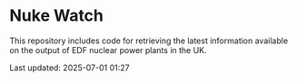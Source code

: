 # Nuke Watch

This repository includes code for retrieving the latest information available on the output of EDF nuclear power plants in the UK.

Last updated: 2025-07-01 01:27